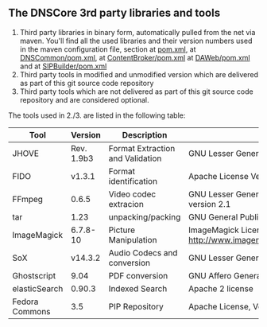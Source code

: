 ## The DNSCore 3rd party libraries and tools

1. Third party libraries in binary form, automatically pulled from the net via maven. You'll find all the used libraries and their version numbers used in the maven configuration file, section <dependencies> at [pom.xml](../../../../pom.xml), at [DNSCommon/pom.xml](../../../../DNSCommon/pom.xml), at [ContentBroker/pom.xml](../../../../ContentBroker/pom.xml) at [DAWeb/pom.xml](../../../../DAWeb/pom.xml) and at   [SIPBuilder/pom.xml](../../../../SIP-Builder/pom.xml)
2. Third party tools in modified and unmodified version which are delivered as part of this git source code repository
3. Third party tools which are not delivered as part of this git source code repository and are considered optional. 

The tools used in 2./3. are listed in the following table:

| Tool | Version | Description | License|
|---|---|---|---|
JHOVE | Rev. 1.9b3 | Format Extraction and Validation| GNU Lesser General Public License (LGPL). |
FIDO | v1.3.1 | Format identification | Apache License Version 2.0, January 2004 |
FFmpeg| 0.6.5 | Video codec extracion | GNU Lesser General Public License (LGPL) version 2.1 |
tar | 1.23 | unpacking/packing | GNU General Public License v3 or later |
ImageMagick |  6.7.8-10 | Picture Manipulation | ImageMagick License http://www.imagemagick.org/script/license.php |
SoX | v14.3.2 | Audio Codecs and conversion  | GNU Lesser General Public License |
Ghostscript |9.04|PDF conversion| GNU Affero General Public License  |
elasticSearch |0.90.3|Indexed Search|Apache 2 license|
Fedora Commons |3.5|PIP Repository |  Apache License, Version 2.0 |



